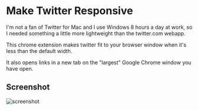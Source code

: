 # Make Twitter Responsive

I'm not a fan of Twitter for Mac and I use Windows 8 hours a day at
work, so I needed something a little more lightweight than the
twitter.com webapp.

This chrome extension makes twitter fit to your browser window when it's
less than the default width.

It also opens links in a new tab on the "largest" Google Chrome window
you have open.

## Screenshot

![screenshot](http://f.cl.ly/items/1A1O1Z3S100n0m3b1H0A/responsive-twitter.png)
